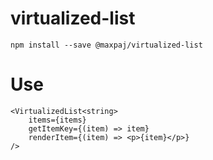 # virtualized-list

`npm install --save @maxpaj/virtualized-list`

# Use

```
<VirtualizedList<string>
    items={items}
    getItemKey={(item) => item}
    renderItem={(item) => <p>{item}</p>}
/>
```

